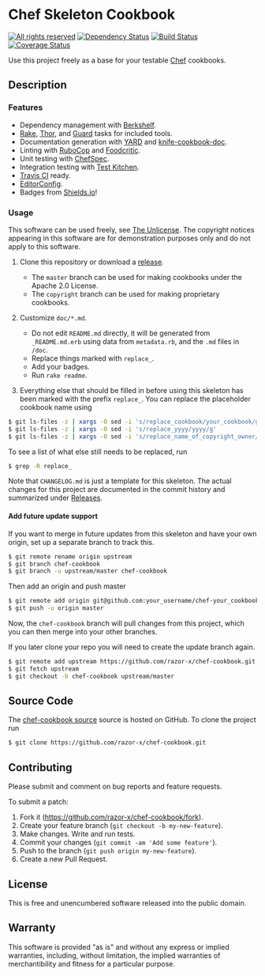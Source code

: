 # Chef Skeleton Cookbook

[![All rights reserved](https://img.shields.io/badge/license-All_rights_reserved-red.svg)](./LICENSE.txt)
[![Dependency Status](https://img.shields.io/gemnasium/razor-x/chef-cookbook.svg)](https://gemnasium.com/razor-x/chef-cookbook)
[![Build Status](https://img.shields.io/travis/razor-x/chef-cookbook.svg)](https://travis-ci.org/razor-x/chef-cookbook)
[![Coverage Status](https://img.shields.io/coveralls/razor-x/chef-cookbook.svg)](https://coveralls.io/r/razor-x/chef-cookbook)

Use this project freely as a base for your testable [Chef] cookbooks.

[Chef]: https://www.chef.io/

## Description

### Features

* Dependency management with [Berkshelf].
* [Rake], [Thor], and [Guard] tasks for included tools.
* Documentation generation with [YARD] and [knife-cookbook-doc].
* Linting with [RuboCop] and [Foodcritic].
* Unit testing with [ChefSpec].
* Integration testing with [Test Kitchen].
* [Travis CI] ready.
* [EditorConfig].
* Badges from [Shields.io]!

[Berkshelf]: http://berkshelf.com/index.html
[ChefSpec]: https://sethvargo.github.io/chefspec/
[EditorConfig]: http://editorconfig.org/
[Foodcritic]: https://acrmp.github.io/foodcritic/
[Guard]: http://guardgem.org/
[knife-cookbook-doc]: https://github.com/realityforge/knife-cookbook-doc
[Rake]: https://github.com/jimweirich/rake
[RuboCop]: http://batsov.com/rubocop/
[Shields.io]: http://shields.io/
[Test Kitchen]: http://kitchen.ci/
[Thor]: http://whatisthor.com/
[Travis CI]: https://travis-ci.org/
[YARD]: http://yardoc.org/index.html

### Usage

This software can be used freely, see [The Unlicense].
The copyright notices appearing in this software are for
demonstration purposes only and do not apply to this software.

1. Clone this repository or download a [release][Releases].
   - The `master` branch can be used for making cookbooks under the Apache 2.0 License.
   - The `copyright` branch can be used for making proprietary cookbooks.

2. Customize `doc/*.md`.
   - Do not edit `README.md` directly,
     it will be generated from `_README.md.erb`
     using data from `metadata.rb`,
     and the `.md` files in `/doc`.
   - Replace things marked with `replace_`.
   - Add your badges.
   - Run `rake readme`.

3. Everything else that should be filled in before using this skeleton
   has been marked with the prefix `replace_`.
   You can replace the placeholder cookbook name using

```bash
$ git ls-files -z | xargs -0 sed -i 's/replace_cookbook/your_cookbook/g'
$ git ls-files -z | xargs -0 sed -i 's/replace_yyyy/yyyy/g'
$ git ls-files -z | xargs -0 sed -i 's/replace_name_of_copyright_owner/name_of_copyright_owner/g'
```

   To see a list of what else still needs to be replaced, run

```bash
$ grep -R replace_
```

Note that `CHANGELOG.md` is just a template for this skeleton.
The actual changes for this project are documented in the commit history
and summarized under [Releases].

[Releases]: https://github.com/razor-x/chef-cookbook/releases
[The Unlicense]: http://unlicense.org/UNLICENSE

#### Add future update support

If you want to merge in future updates from this skeleton and have your own origin,
set up a separate branch to track this.

```bash
$ git remote rename origin upstream
$ git branch chef-cookbook
$ git branch -u upstream/master chef-cookbook
```

Then add an origin and push master

```bash
$ git remote add origin git@github.com:your_username/chef-your_cookbook.git
$ git push -u origin master
```

Now, the `chef-cookbook` branch will pull changes from this project,
which you can then merge into your other branches.

If you later clone your repo you will need to create the update branch again.

```bash
$ git remote add upstream https://github.com/razor-x/chef-cookbook.git
$ git fetch upstream
$ git checkout -b chef-cookbook upstream/master
```

## Source Code

The [chef-cookbook source](https://github.com/razor-x/chef-cookbook)
source is hosted on GitHub.
To clone the project run

```bash
$ git clone https://github.com/razor-x/chef-cookbook.git
```

## Contributing

Please submit and comment on bug reports and feature requests.

To submit a patch:

1. Fork it (https://github.com/razor-x/chef-cookbook/fork).
2. Create your feature branch (`git checkout -b my-new-feature`).
3. Make changes. Write and run tests.
4. Commit your changes (`git commit -am 'Add some feature'`).
5. Push to the branch (`git push origin my-new-feature`).
6. Create a new Pull Request.

## License

This is free and unencumbered software released into the public domain.

## Warranty

This software is provided "as is" and without any express or
implied warranties, including, without limitation, the implied
warranties of merchantibility and fitness for a particular
purpose.
